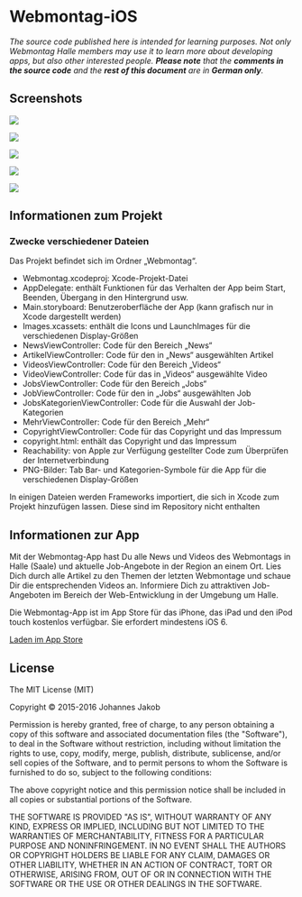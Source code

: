 # Webmontag-iOS

_The source code published here is intended for learning purposes. Not only Webmontag Halle members may use it to learn more about developing apps, but also other interested people. **Please note** that the **comments in the source code** and the **rest of this document** are in **German only**._

## Screenshots

![](screenshots/Artikel.png)

![](screenshots/Jobs.png)

![](screenshots/Kategorien.png)

![](screenshots/News.png)

![](screenshots/Videos.png)

## Informationen zum Projekt

### Zwecke verschiedener Dateien

Das Projekt befindet sich im Ordner „Webmontag“.

* Webmontag.xcodeproj: Xcode-Projekt-Datei
* AppDelegate: enthält Funktionen für das Verhalten der App beim Start, Beenden, Übergang in den Hintergrund usw.
* Main.storyboard: Benutzeroberfläche der App (kann grafisch nur in Xcode dargestellt werden)
* Images.xcassets: enthält die Icons und LaunchImages für die verschiedenen Display-Größen
* NewsViewController: Code für den Bereich „News“
* ArtikelViewController: Code für den in „News“ ausgewählten Artikel
* VideosViewController: Code für den Bereich „Videos“
* VideoViewController: Code für das in „Videos“ ausgewählte Video
* JobsViewController: Code für den Bereich „Jobs“
* JobViewController: Code für den in „Jobs“ ausgewählten Job
* JobsKategorienViewController: Code für die Auswahl der Job-Kategorien
* MehrViewController: Code für den Bereich „Mehr“
* CopyrightViewController: Code für das Copyright und das Impressum
* copyright.html: enthält das Copyright und das Impressum
* Reachability: von Apple zur Verfügung gestellter Code zum Überprüfen der Internetverbindung
* PNG-Bilder: Tab Bar- und Kategorien-Symbole für die App für die verschiedenen Display-Größen

In einigen Dateien werden Frameworks importiert, die sich in Xcode zum Projekt hinzufügen lassen. Diese sind im Repository nicht enthalten

## Informationen zur App

Mit der Webmontag-App hast Du alle News und Videos des Webmontags in Halle (Saale) und aktuelle Job-Angebote in der Region an einem Ort.
Lies Dich durch alle Artikel zu den Themen der letzten Webmontage und schaue Dir die entsprechenden Videos an. Informiere Dich zu attraktiven Job-Angeboten im Bereich der Web-Entwicklung in der Umgebung um Halle.

Die Webmontag-App ist im App Store für das iPhone, das iPad und den iPod touch kostenlos verfügbar. Sie erfordert mindestens iOS 6.

[Laden im App Store](http://AppStore.com/Webmontag)

## License

The MIT License (MIT)

Copyright © 2015-2016 Johannes Jakob

Permission is hereby granted, free of charge, to any person obtaining a copy
of this software and associated documentation files (the "Software"), to deal
in the Software without restriction, including without limitation the rights
to use, copy, modify, merge, publish, distribute, sublicense, and/or sell
copies of the Software, and to permit persons to whom the Software is
furnished to do so, subject to the following conditions:

The above copyright notice and this permission notice shall be included in all
copies or substantial portions of the Software.

THE SOFTWARE IS PROVIDED "AS IS", WITHOUT WARRANTY OF ANY KIND, EXPRESS OR
IMPLIED, INCLUDING BUT NOT LIMITED TO THE WARRANTIES OF MERCHANTABILITY,
FITNESS FOR A PARTICULAR PURPOSE AND NONINFRINGEMENT. IN NO EVENT SHALL THE
AUTHORS OR COPYRIGHT HOLDERS BE LIABLE FOR ANY CLAIM, DAMAGES OR OTHER
LIABILITY, WHETHER IN AN ACTION OF CONTRACT, TORT OR OTHERWISE, ARISING FROM,
OUT OF OR IN CONNECTION WITH THE SOFTWARE OR THE USE OR OTHER DEALINGS IN THE
SOFTWARE.
